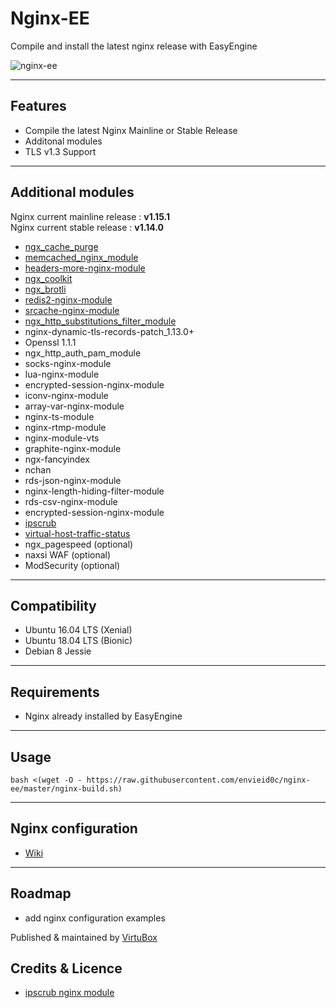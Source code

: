 # Nginx-EE 

Compile and install the latest nginx release with EasyEngine


![nginx-ee](https://raw.githubusercontent.com/VirtuBox/nginx-ee/master/nginx-ee.png)


-----
## Features
* Compile the latest Nginx Mainline or Stable Release 
* Additonal modules
* TLS v1.3 Support

-----

## Additional modules 

Nginx current mainline release : **v1.15.1**  
Nginx current stable release : **v1.14.0**

* [ngx_cache_purge](https://github.com/FRiCKLE/ngx_cache_purge)
* [memcached_nginx_module](https://github.com/openresty/memc-nginx-module)
* [headers-more-nginx-module](https://github.com/openresty/headers-more-nginx-module)
* [ngx_coolkit](https://github.com/FRiCKLE/ngx_coolkit)
* [ngx_brotli](https://github.com/google/ngx_brotli)
* [redis2-nginx-module](https://github.com/openresty/redis2-nginx-module)
* [srcache-nginx-module](https://github.com/openresty/srcache-nginx-module)
* [ngx_http_substitutions_filter_module](https://github.com/yaoweibin/ngx_http_substitutions_filter_module)
* nginx-dynamic-tls-records-patch_1.13.0+
* Openssl 1.1.1
* ngx_http_auth_pam_module
* socks-nginx-module
* lua-nginx-module
* encrypted-session-nginx-module
* iconv-nginx-module
* array-var-nginx-module
* nginx-ts-module
* nginx-rtmp-module
* nginx-module-vts
* graphite-nginx-module
* ngx-fancyindex
* nchan
* rds-json-nginx-module
* nginx-length-hiding-filter-module
* rds-csv-nginx-module
* encrypted-session-nginx-module
* [ipscrub](http://www.ipscrub.org/)
* [virtual-host-traffic-status](https://github.com/vozlt/nginx-module-vts)
* ngx_pagespeed (optional)
* naxsi WAF (optional)
* ModSecurity (optional)
-----

## Compatibility

* Ubuntu 16.04 LTS (Xenial)
* Ubuntu 18.04 LTS (Bionic)
* Debian 8 Jessie

----

## Requirements
* Nginx already installed by EasyEngine 

-----

## Usage

```
bash <(wget -O - https://raw.githubusercontent.com/envieid0c/nginx-ee/master/nginx-build.sh)
```
-----

## Nginx configuration 

* [Wiki](https://github.com/VirtuBox/nginx-ee/wiki/)

-----
## Roadmap
* add nginx configuration examples

Published & maintained by <a href="https://virtubox.net" title="VirtuBox">VirtuBox</a>

## Credits & Licence

* [ipscrub nginx module](http://ipscrub.org/)
